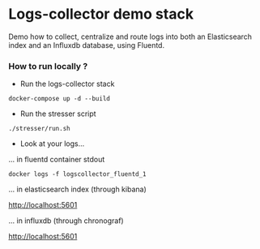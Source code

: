 
# Logs-collector demo stack

Demo how to collect, centralize and route logs into both an Elasticsearch index and an Influxdb database, using Fluentd.


### How to run locally ?

- Run the logs-collector stack

```
docker-compose up -d --build
```

- Run the stresser script

```
./stresser/run.sh
```

- Look at your logs...

... in fluentd container stdout

```
docker logs -f logscollector_fluentd_1
```

... in elasticsearch index (through kibana)

[http://localhost:5601](http://localhost:5601)

... in influxdb (through chronograf)

[http://localhost:5601](http://localhost:5601)
